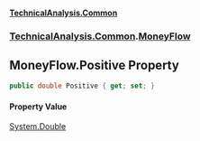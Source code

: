 #### [TechnicalAnalysis.Common](Atypical.TechnicalAnalysis.Common.md 'Atypical.TechnicalAnalysis.Common')
### [TechnicalAnalysis.Common](Atypical.TechnicalAnalysis.Common.md#TechnicalAnalysis.Common 'TechnicalAnalysis.Common').[MoneyFlow](MoneyFlow.md 'TechnicalAnalysis.Common.MoneyFlow')

## MoneyFlow.Positive Property

```csharp
public double Positive { get; set; }
```

#### Property Value
[System.Double](https://docs.microsoft.com/en-us/dotnet/api/System.Double 'System.Double')